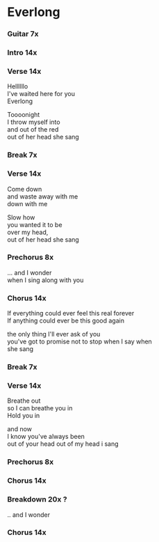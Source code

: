 # Everlong


### Guitar 7x

### Intro  14x  

### Verse  14x  
Hellllllo  
I've waited here for you  
Everlong  

Toooonight   
I throw myself into  
and out of the red  
out of her head she sang  

### Break  7x 

### Verse  14x  
Come down  
and waste away with me  
down with me  

Slow how  
you wanted it to be  
over my head,  
out of her head she sang  

### Prechorus  8x
...
and I wonder  
when I sing along with you  

### Chorus  14x  
If everything could ever feel this real forever  
If anything could ever be this good again  

the only thing I'll ever ask of you  
you've got to promise not to stop when I say when  
she sang  

### Break  7x 

### Verse  14x  
Breathe out  
so I can breathe you in  
Hold you in  

and now  
I know you've always been  
out of your head out of my head i sang  

### Prechorus  8x

### Chorus  14x  

### Breakdown  20x ?  
..
and I wonder 

### Chorus  14x  
